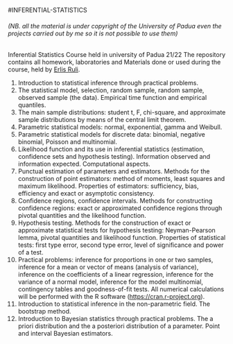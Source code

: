 #INFERENTIAL-STATISTICS
###### (NB. all the material is under copyright of the University of Padua even the projects carried out by me so it is not possible to use them)
Inferential Statistics Course held in university of Padua 21/22
The repository contains all homework, laboratories and Materials done or used during the course, held by [Erlis Ruli](https://homes.stat.unipd.it/erlisruli/).

1. Introduction to statistical inference through practical problems.
2. The statistical model, selection, random sample, random sample, observed sample (the data). Empirical time function and empirical quantiles.
3. The main sample distributions: student t, F, chi-square, and approximate sample distributions by means of the central limit theorem.
4. Parametric statistical models: normal, exponential, gamma and Weibull.
5. Parametric statistical models for discrete data: binomial, negative binomial, Poisson and multinomial.
6. Likelihood function and its use in inferential statistics (estimation, confidence sets and hypothesis testing). Information observed and information expected. Computational aspects.
7. Punctual estimation of parameters and estimators. Methods for the construction of point estimators: method of moments, least squares and maximum likelihood. Properties of estimators: sufficiency, bias, efficiency and exact or asymptotic consistency.
8. Confidence regions, confidence intervals. Methods for constructing confidence regions: exact or approximated confidence regions through pivotal quantities and the likelihood function.
9. Hypothesis testing. Methods for the construction of exact or approximate statistical tests for hypothesis testing: Neyman-Pearson lemma, pivotal quantities and likelihood function. Properties of statistical tests: first type error, second type error, level of significance and power of a test.
10. Practical problems: inference for proportions in one or two samples, inference for a mean or vector of means (analysis of variance), inference on the coefficients of a linear regression, inference for the variance of a normal model, inference for the model multinomial, contingency tables and goodness-of-fit tests. All numerical calculations will be performed with the R software (https://cran.r-project.org).
11. Introduction to statistical inference in the non-parametric field. The bootstrap method.
12. Introduction to Bayesian statistics through practical problems. The a priori distribution and the a posteriori distribution of a parameter. Point and interval Bayesian estimators.
